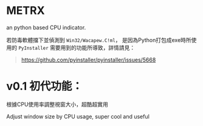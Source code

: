 # METRX
an python based CPU indicator.

若防毒軟體擋下並偵測到 `Win32/Wacapew.C!ml`，
是因為Python打包成exe時所使用的 `PyInstaller` 需要用到的功能所導致，詳情請見：
> https://github.com/pyinstaller/pyinstaller/issues/5668

# v0.1 初代功能：
根據CPU使用率調整視窗大小，超酷超實用

Adjust window size by CPU usage, super cool and useful
